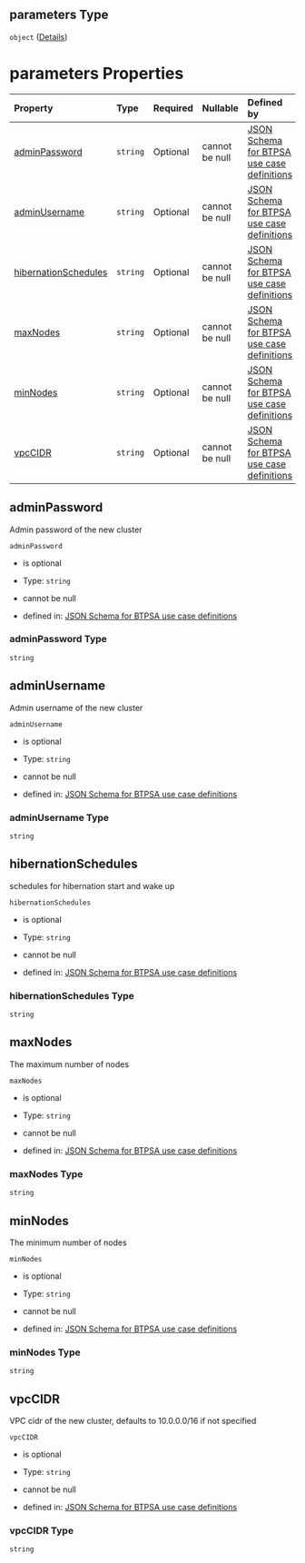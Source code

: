 ## parameters Type

`object` ([Details](btpsa-usecase-properties-services-items-allof-1-then-allof-29-then-allof-1-then-properties-parameters.md))

# parameters Properties

| Property                                      | Type     | Required | Nullable       | Defined by                                                                                                                                                                                                                                                                                                                  |
| :-------------------------------------------- | :------- | :------- | :------------- | :-------------------------------------------------------------------------------------------------------------------------------------------------------------------------------------------------------------------------------------------------------------------------------------------------------------------------- |
| [adminPassword](#adminpassword)               | `string` | Optional | cannot be null | [JSON Schema for BTPSA use case definitions](btpsa-usecase-properties-services-items-allof-1-then-allof-29-then-allof-1-then-properties-parameters-properties-adminpassword.md "undefined#/properties/services/items/allOf/1/then/allOf/29/then/allOf/1/then/properties/parameters/properties/adminPassword")               |
| [adminUsername](#adminusername)               | `string` | Optional | cannot be null | [JSON Schema for BTPSA use case definitions](btpsa-usecase-properties-services-items-allof-1-then-allof-29-then-allof-1-then-properties-parameters-properties-adminusername.md "undefined#/properties/services/items/allOf/1/then/allOf/29/then/allOf/1/then/properties/parameters/properties/adminUsername")               |
| [hibernationSchedules](#hibernationschedules) | `string` | Optional | cannot be null | [JSON Schema for BTPSA use case definitions](btpsa-usecase-properties-services-items-allof-1-then-allof-29-then-allof-1-then-properties-parameters-properties-hibernationschedules.md "undefined#/properties/services/items/allOf/1/then/allOf/29/then/allOf/1/then/properties/parameters/properties/hibernationSchedules") |
| [maxNodes](#maxnodes)                         | `string` | Optional | cannot be null | [JSON Schema for BTPSA use case definitions](btpsa-usecase-properties-services-items-allof-1-then-allof-29-then-allof-1-then-properties-parameters-properties-maxnodes.md "undefined#/properties/services/items/allOf/1/then/allOf/29/then/allOf/1/then/properties/parameters/properties/maxNodes")                         |
| [minNodes](#minnodes)                         | `string` | Optional | cannot be null | [JSON Schema for BTPSA use case definitions](btpsa-usecase-properties-services-items-allof-1-then-allof-29-then-allof-1-then-properties-parameters-properties-minnodes.md "undefined#/properties/services/items/allOf/1/then/allOf/29/then/allOf/1/then/properties/parameters/properties/minNodes")                         |
| [vpcCIDR](#vpccidr)                           | `string` | Optional | cannot be null | [JSON Schema for BTPSA use case definitions](btpsa-usecase-properties-services-items-allof-1-then-allof-29-then-allof-1-then-properties-parameters-properties-vpccidr.md "undefined#/properties/services/items/allOf/1/then/allOf/29/then/allOf/1/then/properties/parameters/properties/vpcCIDR")                           |

## adminPassword

Admin password of the new cluster

`adminPassword`

*   is optional

*   Type: `string`

*   cannot be null

*   defined in: [JSON Schema for BTPSA use case definitions](btpsa-usecase-properties-services-items-allof-1-then-allof-29-then-allof-1-then-properties-parameters-properties-adminpassword.md "undefined#/properties/services/items/allOf/1/then/allOf/29/then/allOf/1/then/properties/parameters/properties/adminPassword")

### adminPassword Type

`string`

## adminUsername

Admin username of the new cluster

`adminUsername`

*   is optional

*   Type: `string`

*   cannot be null

*   defined in: [JSON Schema for BTPSA use case definitions](btpsa-usecase-properties-services-items-allof-1-then-allof-29-then-allof-1-then-properties-parameters-properties-adminusername.md "undefined#/properties/services/items/allOf/1/then/allOf/29/then/allOf/1/then/properties/parameters/properties/adminUsername")

### adminUsername Type

`string`

## hibernationSchedules

schedules for hibernation start and wake up

`hibernationSchedules`

*   is optional

*   Type: `string`

*   cannot be null

*   defined in: [JSON Schema for BTPSA use case definitions](btpsa-usecase-properties-services-items-allof-1-then-allof-29-then-allof-1-then-properties-parameters-properties-hibernationschedules.md "undefined#/properties/services/items/allOf/1/then/allOf/29/then/allOf/1/then/properties/parameters/properties/hibernationSchedules")

### hibernationSchedules Type

`string`

## maxNodes

The maximum number of nodes

`maxNodes`

*   is optional

*   Type: `string`

*   cannot be null

*   defined in: [JSON Schema for BTPSA use case definitions](btpsa-usecase-properties-services-items-allof-1-then-allof-29-then-allof-1-then-properties-parameters-properties-maxnodes.md "undefined#/properties/services/items/allOf/1/then/allOf/29/then/allOf/1/then/properties/parameters/properties/maxNodes")

### maxNodes Type

`string`

## minNodes

The minimum number of nodes

`minNodes`

*   is optional

*   Type: `string`

*   cannot be null

*   defined in: [JSON Schema for BTPSA use case definitions](btpsa-usecase-properties-services-items-allof-1-then-allof-29-then-allof-1-then-properties-parameters-properties-minnodes.md "undefined#/properties/services/items/allOf/1/then/allOf/29/then/allOf/1/then/properties/parameters/properties/minNodes")

### minNodes Type

`string`

## vpcCIDR

VPC cidr of the new cluster, defaults to 10.0.0.0/16 if not specified

`vpcCIDR`

*   is optional

*   Type: `string`

*   cannot be null

*   defined in: [JSON Schema for BTPSA use case definitions](btpsa-usecase-properties-services-items-allof-1-then-allof-29-then-allof-1-then-properties-parameters-properties-vpccidr.md "undefined#/properties/services/items/allOf/1/then/allOf/29/then/allOf/1/then/properties/parameters/properties/vpcCIDR")

### vpcCIDR Type

`string`

